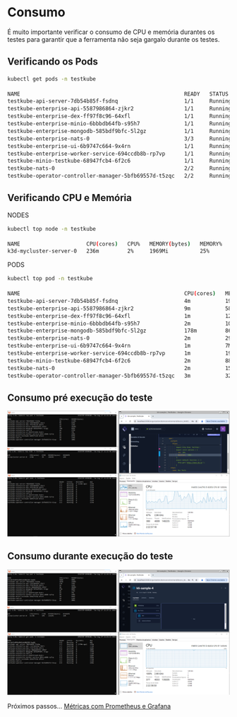 # Consumo

É muito importante verificar o consumo de CPU e memória durantes os testes para garantir que a ferramenta não seja gargalo durante os testes.

## Verificando os Pods

```bash
kubectl get pods -n testkube

NAME                                                    READY   STATUS    RESTARTS        AGE
testkube-api-server-7db54b85f-fsdnq                     1/1     Running   4 (4h14m ago)   4h15m
testkube-enterprise-api-5587986864-zjkr2                1/1     Running   0               4h15m
testkube-enterprise-dex-ff97f8c96-64xfl                 1/1     Running   0               4h15m
testkube-enterprise-minio-6bbbdb64fb-s95h7              1/1     Running   0               4h15m
testkube-enterprise-mongodb-585bdf9bfc-5l2gz            1/1     Running   0               4h15m
testkube-enterprise-nats-0                              3/3     Running   0               4h15m
testkube-enterprise-ui-6b9747c664-9x4rn                 1/1     Running   0               4h15m
testkube-enterprise-worker-service-694ccdb8b-rp7vp      1/1     Running   0               4h15m
testkube-minio-testkube-68947fcb4-6f2c6                 1/1     Running   0               4h15m
testkube-nats-0                                         2/2     Running   0               4h15m
testkube-operator-controller-manager-5bfb69557d-t5zqc   2/2     Running   0               4h15m  
```

## Verificando CPU e Memória

NODES

```bash
kubectl top node -n testkube

NAME                     CPU(cores)   CPU%   MEMORY(bytes)   MEMORY%
k3d-mycluster-server-0   236m         2%     1969Mi          25%
```

PODS

```bash
kubectl top pod -n testkube

NAME                                                    CPU(cores)   MEMORY(bytes)
testkube-api-server-7db54b85f-fsdnq                     4m           194Mi
testkube-enterprise-api-5587986864-zjkr2                9m           58Mi
testkube-enterprise-dex-ff97f8c96-64xfl                 1m           12Mi
testkube-enterprise-minio-6bbbdb64fb-s95h7              2m           105Mi
testkube-enterprise-mongodb-585bdf9bfc-5l2gz            178m         86Mi
testkube-enterprise-nats-0                              2m           29Mi
testkube-enterprise-ui-6b9747c664-9x4rn                 1m           7Mi
testkube-enterprise-worker-service-694ccdb8b-rp7vp      1m           19Mi
testkube-minio-testkube-68947fcb4-6f2c6                 2m           88Mi
testkube-nats-0                                         2m           15Mi
testkube-operator-controller-manager-5bfb69557d-t5zqc   3m           32Mi
```

## Consumo pré execução do teste

<div align="center">

![Resultado depois da alteração](./images/kubernetes/pre-teste.png)

</div>

## Consumo durante execução do teste

<div align="center">

![Resultado depois da alteração](./images/kubernetes/durante-teste.png)

</div>

Próximos passos... [Métricas com Prometheus e Grafana](../prometheus-grafana-eks/README.md)